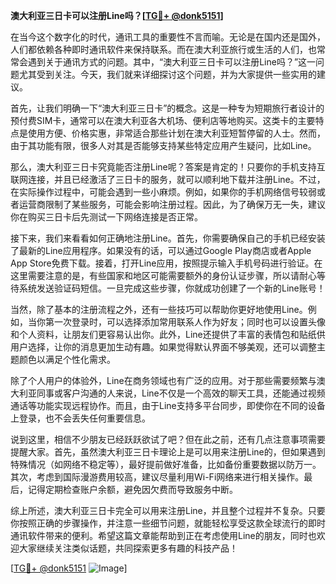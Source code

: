 **澳大利亚三日卡可以注册Line吗？[[TG💪+ @donk5151](https://t.me/s/donk5151)]**

在当今这个数字化的时代，通讯工具的重要性不言而喻。无论是在国内还是国外，人们都依赖各种即时通讯软件来保持联系。而在澳大利亚旅行或生活的人们，也常常会遇到关于通讯方式的问题。其中，“澳大利亚三日卡可以注册Line吗？”这一问题尤其受到关注。今天，我们就来详细探讨这个问题，并为大家提供一些实用的建议。

首先，让我们明确一下“澳大利亚三日卡”的概念。这是一种专为短期旅行者设计的预付费SIM卡，通常可以在澳大利亚各大机场、便利店等地购买。这类卡的主要特点是使用方便、价格实惠，非常适合那些计划在澳大利亚短暂停留的人士。然而，由于其功能有限，很多人对其是否能够支持某些特定应用产生疑问，比如Line。

那么，澳大利亚三日卡究竟能否注册Line呢？答案是肯定的！只要你的手机支持互联网连接，并且已经激活了三日卡的服务，就可以顺利地下载并注册Line。不过，在实际操作过程中，可能会遇到一些小麻烦。例如，如果你的手机网络信号较弱或者运营商限制了某些服务，可能会影响注册过程。因此，为了确保万无一失，建议你在购买三日卡后先测试一下网络连接是否正常。

接下来，我们来看看如何正确地注册Line。首先，你需要确保自己的手机已经安装了最新的Line应用程序。如果没有的话，可以通过Google Play商店或者Apple App Store免费下载。接着，打开Line应用，按照提示输入手机号码进行验证。在这里需要注意的是，有些国家和地区可能需要额外的身份认证步骤，所以请耐心等待系统发送验证码短信。一旦完成这些步骤，你就成功创建了一个新的Line账号！

当然，除了基本的注册流程之外，还有一些技巧可以帮助你更好地使用Line。例如，当你第一次登录时，可以选择添加常用联系人作为好友；同时也可以设置头像和个人资料，让朋友们更容易认出你。此外，Line还提供了丰富的表情包和贴纸供用户选择，让你的消息更加生动有趣。如果觉得默认界面不够美观，还可以调整主题颜色以满足个性化需求。

除了个人用户的体验外，Line在商务领域也有广泛的应用。对于那些需要频繁与澳大利亚同事或客户沟通的人来说，Line不仅是一个高效的聊天工具，还能通过视频通话等功能实现远程协作。而且，由于Line支持多平台同步，即使你在不同的设备上登录，也不会丢失任何重要信息。

说到这里，相信不少朋友已经跃跃欲试了吧？但在此之前，还有几点注意事项需要提醒大家。首先，虽然澳大利亚三日卡理论上是可以用来注册Line的，但如果遇到特殊情况（如网络不稳定等），最好提前做好准备，比如备份重要数据以防万一。其次，考虑到国际漫游费用较高，建议尽量利用Wi-Fi网络来进行相关操作。最后，记得定期检查账户余额，避免因欠费而导致服务中断。

综上所述，澳大利亚三日卡完全可以用来注册Line，并且整个过程并不复杂。只要你按照正确的步骤操作，并注意一些细节问题，就能轻松享受这款全球流行的即时通讯软件带来的便利。希望这篇文章能帮助到正在考虑使用Line的朋友，同时也欢迎大家继续关注类似话题，共同探索更多有趣的科技产品！

[[TG💪+ @donk5151](https://t.me/s/donk5151) ![Image](https://i.postimg.cc/rwNCRYN7/Snipaste-2025-04-30-17-27-05.png)]